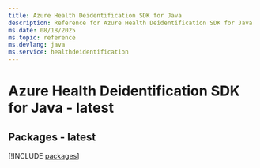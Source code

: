 ```yaml
---
title: Azure Health Deidentification SDK for Java
description: Reference for Azure Health Deidentification SDK for Java
ms.date: 08/18/2025
ms.topic: reference
ms.devlang: java
ms.service: healthdeidentification
---
```

# Azure Health Deidentification SDK for Java - latest
## Packages - latest
[!INCLUDE [packages](health-deidentification-index.md)]